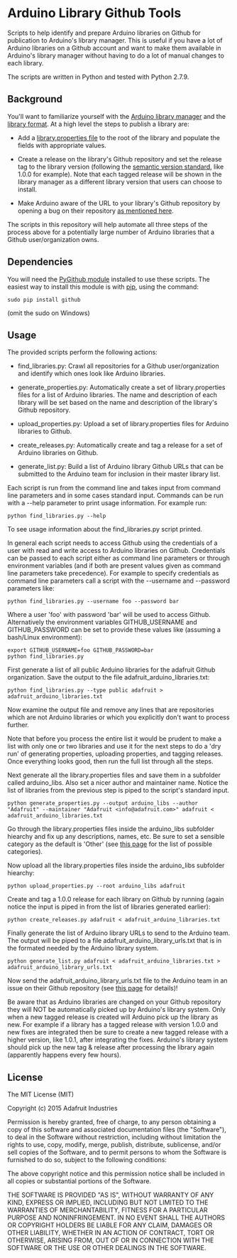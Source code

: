 Arduino Library Github Tools
============================

Scripts to help identify and prepare Arduino libraries on Github for publication
to Arduino's library manager.  This is useful if you have a lot of Arduino
libraries on a Github account and want to make them available in Arduino's
library manager without having to do a lot of manual changes to each library.

The scripts are written in Python and tested with Python 2.7.9.

Background
----------

You'll want to familiarize yourself with the [Arduino library manager][0]
and the [library format][1]. At a high level the steps to publish a library are:

-   Add a [library.properties file][2] to the root of the library and populate
    the fields with appropriate values.

-   Create a release on the library's Github repository and set the release
    tag to the library version (following the [semantic version standard][3],
    like 1.0.0 for example).  Note that each tagged release will be shown in
    the library manager as a different library version that users can choose to
    install.

-   Make Arduino aware of the URL to your library's Github repository by
    opening a bug on their repository [as mentioned here][4].

The scripts in this repository will help automate all three steps of the
process above for a potentially large number of Arduino libraries that a Github
user/organization owns.

[0]: https://github.com/arduino/Arduino/wiki/Library-Manager-FAQ

[1]: https://github.com/arduino/Arduino/wiki/Arduino-IDE-1.5:-Library-specification

[2]: https://github.com/arduino/Arduino/wiki/Arduino-IDE-1.5:-Library-specification#libraryproperties-file-format

[3]: http://semver.org/

[4]: https://github.com/arduino/Arduino/wiki/Library-Manager-FAQ#how-can-i-add-my-library-to-library-manager

Dependencies
------------

You will need the [PyGithub module][5] installed to use these scripts.  The 
easiest way to install this module is with [pip][6], using the command:

    sudo pip install github

(omit the sudo on Windows)

[5]: https://github.com/PyGithub/PyGithub

[6]: https://pip.pypa.io/en/latest/installing.html

Usage
-----

The provided scripts perform the following actions:

-   find_libraries.py: Crawl all repositories for a Github user/organization and
    identify which ones look like Arduino libraries.

-   generate_properties.py: Automatically create a set of library.properties
    files for a list of Arduino libraries.  The name and description of each
    library will be set based on the name and description of the library's
    Github repository.

-   upload_properties.py: Upload a set of library.properties files for Arduino
    libraries to Github.

-   create_releases.py: Automatically create and tag a release for a set of
    Arduino libraries on Github.

-   generate_list.py: Build a list of Arduino library Github URLs that can be
    submitted to the Arduino team for inclusion in their master library list.

Each script is run from the command line and takes input from command line
parameters and in some cases standard input.  Commands can be run with a --help
parameter to print usage information.  For example run:

    python find_libraries.py --help

To see usage information about the find_libraries.py script printed.

In general each script needs to access Github using the credentials of a user
with read and write access to Arduino libraries on Github.  Credentials can be
passed to each script either as command line parameters or through environment
variables (and if both are present values given as command line parameters take
precedence).  For example to specify credentials as command line parameters
call a script with the --username and --password parameters like:

    python find_libraries.py --username foo --password bar

Where a user 'foo' with password 'bar' will be used to access Github.
Alternatively the environment variables GITHUB_USERNAME and GITHUB_PASSWORD can
be set to provide these values like (assuming a bash/Linux environment):

    export GITHUB_USERNAME=foo GITHUB_PASSWORD=bar
    python find_libraries.py

First generate a list of all public Arduino libraries for the adafruit Github
organization.  Save the output to the file adafruit_arduino_libraries.txt:

    python find_libraries.py --type public adafruit > adafruit_arduino_libraries.txt

Now examine the output file and remove any lines that are repositories which are
not Arduino libraries or which you explicitly don't want to process further.

Note that before you process the entire list it would be prudent to make a list
with only one or two libraries and use it for the next steps to do a 'dry run'
of generating properties, uploading properties, and tagging releases.  Once
everything looks good, then run the full list through all the steps.

Next generate all the library.properties files and save them in a subfolder
called arduino_libs.  Also set a nicer author and maintainer name.  Notice the 
list of libraries from the previous step is piped to the script's standard input.

    python generate_properties.py --output arduino_libs --author "Adafruit" --maintainer "Adafruit <info@adafruit.com>" adafruit < adafruit_arduino_libraries.txt

Go through the library.properties files inside the arduino_libs subfolder
hiearchy and fix up any descriptions, names, etc.  Be sure to set a sensible
category as the default is 'Other' (see [this page][2] for the list of possible
categories).

Now upload all the library.properties files inside the arduino_libs subfolder
hiearchy:

    python upload_properties.py --root arduino_libs adafruit

Create and tag a 1.0.0 release for each library on Github by running (again
notice the input is piped in from the list of libraries generated earlier):

    python create_releases.py adafruit < adafruit_arduino_libraries.txt

Finally generate the list of Arduino library URLs to send to the Arduino team.
The output will be piped to a file adafruit_arduino_library_urls.txt that is
in the formated needed by the Arduino library system.

    python generate_list.py adafruit < adafruit_arduino_libraries.txt > adafruit_arduino_library_urls.txt

Now send the adafruit_arduino_library_urls.txt file to the Arduino team in an
issue on their Github repository (see [this page][4] for details)!

Be aware that as Arduino libraries are changed on your Github repository they
will NOT be automatically picked up by Arduino's library system.  Only when a
new tagged release is created will Arduino pick up the library as new.  For
example if a library has a tagged release with version 1.0.0 and new fixes are
integrated then be sure to create a new tagged release with a higher version,
like 1.0.1, after integrating the fixes.  Arduino's library system should pick
up the new tag & release after processing the library again (apparently happens
every few hours).

License
-------

The MIT License (MIT)

Copyright (c) 2015 Adafruit Industries

Permission is hereby granted, free of charge, to any person obtaining a copy
of this software and associated documentation files (the "Software"), to deal
in the Software without restriction, including without limitation the rights
to use, copy, modify, merge, publish, distribute, sublicense, and/or sell
copies of the Software, and to permit persons to whom the Software is
furnished to do so, subject to the following conditions:

The above copyright notice and this permission notice shall be included in
all copies or substantial portions of the Software.

THE SOFTWARE IS PROVIDED "AS IS", WITHOUT WARRANTY OF ANY KIND, EXPRESS OR
IMPLIED, INCLUDING BUT NOT LIMITED TO THE WARRANTIES OF MERCHANTABILITY,
FITNESS FOR A PARTICULAR PURPOSE AND NONINFRINGEMENT. IN NO EVENT SHALL THE
AUTHORS OR COPYRIGHT HOLDERS BE LIABLE FOR ANY CLAIM, DAMAGES OR OTHER
LIABILITY, WHETHER IN AN ACTION OF CONTRACT, TORT OR OTHERWISE, ARISING FROM,
OUT OF OR IN CONNECTION WITH THE SOFTWARE OR THE USE OR OTHER DEALINGS IN
THE SOFTWARE.
